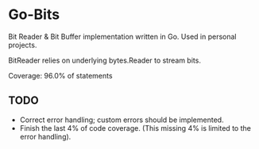 # Go-Bits
Bit Reader &amp; Bit Buffer implementation written in Go. Used in personal projects.

BitReader relies on underlying bytes.Reader to stream bits.

Coverage: 96.0% of statements

## TODO
- Correct error handling; custom errors should be implemented.
- Finish the last 4% of code coverage. (This missing 4% is limited to the error handling).
